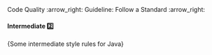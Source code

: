 <link rel="stylesheet" href="{{baseUrl}}/css/textbook.css">

<div class="website-content">

<div id="path">Code Quality :arrow_right: Guideline: Follow a Standard :arrow_right:</div>

<div id="title">

#### Intermediate :two:

</div>

<div id="body">

{Some intermediate style rules for Java}

</div>

<div id="extras">
<div>

</div>
